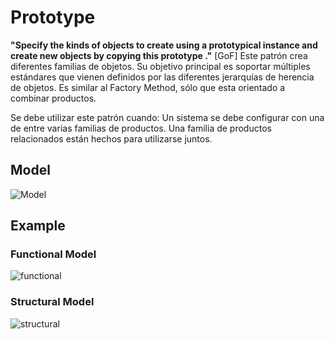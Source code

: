 # Prototype

__"Specify the kinds of objects to create using a prototypical instance and create new objects by copying this prototype ."__ [GoF]
Este patrón crea diferentes familias de objetos. Su objetivo principal es soportar múltiples estándares que vienen definidos por las diferentes jerarquías de herencia de objetos. Es similar al Factory Method, sólo que esta orientado a combinar productos.

Se debe utilizar este patrón cuando:
Un sistema se debe configurar con una de entre varias familias de productos.
Una familia de productos relacionados están hechos para utilizarse juntos.

## Model
![Model](prototype.png)

## Example

### Functional Model
  ![functional](exercise/exercise2/functional.png)

### Structural Model
  ![structural](exercise/exercise2/structural.png)
